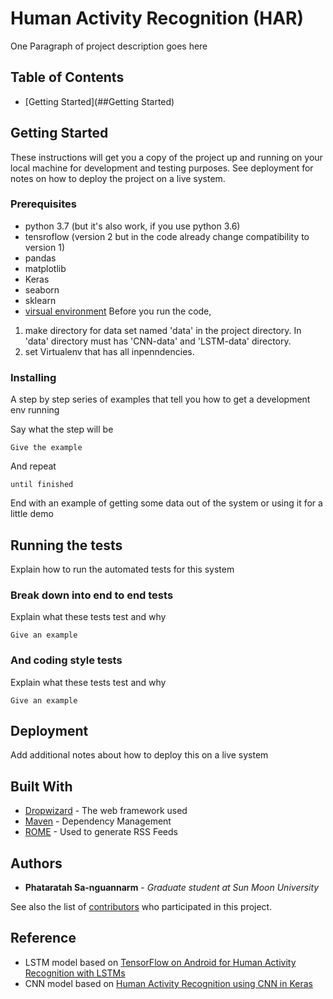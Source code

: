 # Human Activity Recognition (HAR)

One Paragraph of project description goes here

## Table of Contents
<!--ts-->
- [Getting Started](##Getting Started)

<!--te-->
## Getting Started

These instructions will get you a copy of the project up and running on your local machine for development and testing purposes. See deployment for notes on how to deploy the project on a live system.

### Prerequisites

- python 3.7 (but it's also work, if you use python 3.6)
- tensroflow (version 2 but in the code already change compatibility to version 1)
- pandas
- matplotlib
- Keras
- seaborn
- sklearn
- [virsual environment](https://docs.python.org/3/tutorial/venv.html)
Before you run the code,
1. make directory for data set named 'data' in the project directory. In 'data' directory must has 'CNN-data' and 'LSTM-data' directory.
2. set Virtualenv that has all inpenndencies.

### Installing

A step by step series of examples that tell you how to get a development env running

Say what the step will be

```
Give the example
```

And repeat

```
until finished
```

End with an example of getting some data out of the system or using it for a little demo

## Running the tests

Explain how to run the automated tests for this system

### Break down into end to end tests

Explain what these tests test and why

```
Give an example
```

### And coding style tests

Explain what these tests test and why

```
Give an example
```

## Deployment

Add additional notes about how to deploy this on a live system

## Built With

* [Dropwizard](http://www.dropwizard.io/1.0.2/docs/) - The web framework used
* [Maven](https://maven.apache.org/) - Dependency Management
* [ROME](https://rometools.github.io/rome/) - Used to generate RSS Feeds


## Authors

* **Phataratah Sa-nguannarm** - *Graduate student at Sun Moon University*

See also the list of [contributors](https://github.com/your/project/contributors) who participated in this project.

## Reference
- LSTM model based on [TensorFlow on Android for Human Activity Recognition with LSTMs](https://github.com/curiousily/TensorFlow-on-Android-for-Human-Activity-Recognition-with-LSTMs)
- CNN model based on [Human Activity Recognition using CNN in Keras](https://github.com/Shahnawax/HAR-CNN-Keras)
